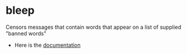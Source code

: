 # bleep
Censors messages that contain words that appear on a list of supplied "banned words"

* Here is the [documentation](https://docs.cs50.net/2019/x/psets/6/bleep/bleep.html)
